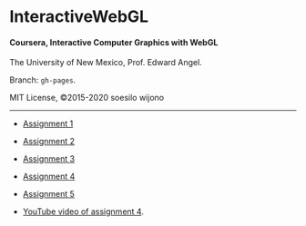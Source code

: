 # InteractiveWebGL
#### Coursera, Interactive Computer Graphics with WebGL    

The University of New Mexico, Prof. Edward Angel.    

Branch: `gh-pages`.     

MIT License, &copy;2015-2020 soesilo wijono            


----------

- [Assignment 1](https://flyingdisc.github.io/InteractiveWebGL/twist.html "Assignment 1")    
- [Assignment 2](https://flyingdisc.github.io/InteractiveWebGL/mousedraw.html "Assignment 2")    
- [Assignment 3](https://flyingdisc.github.io/InteractiveWebGL/geomcad.html "Assignment 3")    
- [Assignment 4](https://flyingdisc.github.io/InteractiveWebGL/lightcad.html "Assignment 4")    
- [Assignment 5](https://flyingdisc.github.io/InteractiveWebGL/webgl-texture.html "Assignment 5")        

- [YouTube video of assignment 4](https://www.youtube.com/watch?v=io3fAWP5Q6g "YouTube vid").    
    